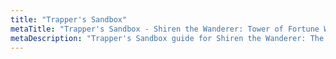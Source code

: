 ```yaml
---
title: "Trapper's Sandbox"
metaTitle: "Trapper's Sandbox - Shiren the Wanderer: Tower of Fortune Wiki"
metaDescription: "Trapper's Sandbox guide for Shiren the Wanderer: The Tower of Fortune and the Dice of Fate."
---
```


